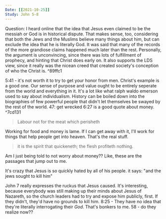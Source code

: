 ```yaml
---
Date: [[2021-10-25]]
Study: John 5-8
---
```


Question: I heard online that the idea that Jesus even claimed to be the messiah or God is in historical dispute. That makes sense, too, considering that both the Jews and the Muslims believe many things about him, but can exclude the idea that he is literally God. It was said that many of the records of the more grandiose claims happened much later than the rest. 
Personally, the argument is unconvincing, since there was lots of fulfillment of prophecy, and hinting that Christ does early on. It also supports the LDS view, since it really was the nicean creed that created society's conception of who the Christ is.  ^89ffc1

5:41 - it's not worth it to try to get your honor from men. Christ's example is a good one. Our sense of purpose and value ought to be entirely seperate from the world and everything in it. It's a lot like what ralph waldo emerson used to say about individualism. History can be boiled down into the biographies of few powerful people that didn't let themselves be swayed by the rest of the world.
47: get wrecked
6:27 is a good quote about money.  ^7cd131
> Labour not for the meat which perisheth

Working for food and money is lame. If I can get away with it, I'll work for things that help people get into heaven. That's the real stuff. 
> it is the spirit that quickeneth; the flesh profiteth nothing. 

Am I just being told to not worry about money?? Like, these are the passages that jump out to me. 

It's crazy that Jesus is so quickly hated by all of his people. it says: "and the jews sought to kill him"

John 7 really expresses the ruckus that Jesus caused. 
It's interesting, because everybody was still making up their minds about Jesus of Nazareth, so the church leaders had to try and expose him publicly, first. If they didn't, they'd have no grounds to kill him. 
8:25 -  They have no idea that they're literally interrogating their *God*. That's bonkers to me. 
58 - do they realize now??